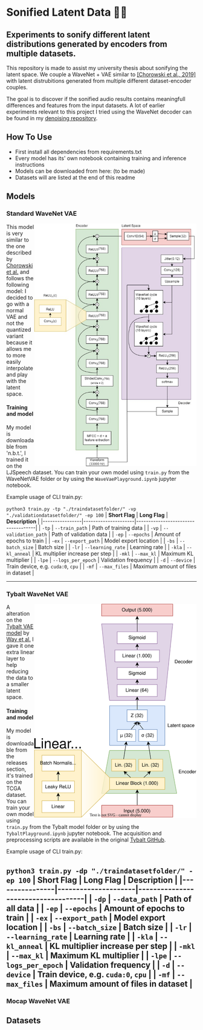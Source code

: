 # Sonified Latent Data :microphone::abacus:	
## Experiments to sonify different latent distributions generated by encoders from multiple datasets.

This repository is made to assist my university thesis about sonifying the latent space. We couple a WaveNet + VAE similar to [[Chorowski et al., 2019]](https://arxiv.org/abs/1901.08810) with latent distrubitions generated from multiple different dataset-encoder couples. 

The goal is to discover if the sonified audio results contains meaningfull differences and features from the input datasets.
A lot of earlier experiments relevant to this project I tried using the WaveNet decoder can be found in my [denoising repository](https://github.com/WouterBesse/ConvDenoiser).

## How To Use

- First install all dependencies from requirements.txt
- Every model has its' own notebook containing training and inference instructions
- Models can be downloaded from here: (to be made)
- Datasets will are listed at the end of this readme

## Models

### Standard WaveNet VAE

<img src="https://github.com/WouterBesse/Sonified-Latent-Data/blob/main/media/WaveNetVae.jpg?raw=true" align="right" width="430px" alt="WaveNet VAE Diagram" />

This model is very similar to the one described by [Chorowski et al.](https://arxiv.org/abs/1901.08810) and follows the following model:
I decided to go with a normal VAE and not the quantized variant because it allows me to more easily interpolate and play with the latent space.



#### Training and model

My model is downloadable from 'n.b.t.', I trained it on the LJSpeech dataset. You can train your own model using `train.py` from the WaveNetVAE folder or by using the `WaveVaePlayground.ipynb` jupyter notebook.

Example usage of CLI train.py: 

`python3 train.py -tp "./traindatasetfolder/" -vp "./validationdatasetfolder/" -ep 100`
| **Short Flag** | **Long Flag**       | **Description**                    |
|----------------|---------------------|------------------------------------|
| `-tp`          | `--train_path`      | Path of training data              |
| `-vp`          | `--validation_path` | Path of validation data            |
| `-ep`          | `--epochs`          | Amount of epochs to train          |
| `-ex`          | `--export_path`     | Model export location              |
| `-bs`          | `--batch_size`      | Batch size                         |
| `-lr`          | `--learning_rate`   | Learning rate                      |
| `-kla`         | `--kl_anneal`       | KL multiplier increase per step    |
| `-mkl`         | `--max_kl`          | Maximum KL multiplier              |
| `-lpe`         | `--logs_per_epoch`  | Validation frequency               |
| `-d`           | `--device`          | Train device, e.g. `cuda:0`, `cpu` |
| `-mf`          | `--max_files`       | Maximum amount of files in dataset |

---
### Tybalt WaveNet VAE

<img src="https://github.com/WouterBesse/Sonified-Latent-Data/blob/main/media/Tybalt.svg?raw=true" align="right" width="430px" alt="Tybalt VAE Diagram" />

A alteration on the [Tybalt VAE model](https://github.com/greenelab/tybalt) by [Way et al.](https://www.biorxiv.org/content/10.1101/174474v2)
I gave it one extra linear layer to help reducing the data to a smaller latent space.

#### Training and model

My model is downloadable from the releases section, it's trained on the TCGA dataset. You can train your own model using `train.py` from the Tybalt model folder or by using the `TybaltPlayground.ipynb` jupyter notebook.
The acquisition and preprocessing scripts are available in the original [Tybalt GitHub](https://github.com/greenelab/tybalt).

Example usage of CLI train.py: 

`python3 train.py -dp "./traindatasetfolder/" -ep 100`
| **Short Flag** | **Long Flag**       | **Description**                    |
|----------------|---------------------|------------------------------------|
| `-dp`          | `--data_path`       | Path of all data                   |
| `-ep`          | `--epochs`          | Amount of epochs to train          |
| `-ex`          | `--export_path`     | Model export location              |
| `-bs`          | `--batch_size`      | Batch size                         |
| `-lr`          | `--learning_rate`   | Learning rate                      |
| `-kla`         | `--kl_anneal`       | KL multiplier increase per step    |
| `-mkl`         | `--max_kl`          | Maximum KL multiplier              |
| `-lpe`         | `--logs_per_epoch`  | Validation frequency               |
| `-d`           | `--device`          | Train device, e.g. `cuda:0`, `cpu` |
| `-mf`          | `--max_files`       | Maximum amount of files in dataset |
---
### Mocap WaveNet VAE


## Datasets

